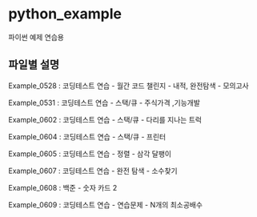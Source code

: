 # python_example
파이썬 예제 연습용
## 파일별 설명

Example_0528 : 코딩테스트 연습 - 월간 코드 챌린지 - 내적, 완전탐색 - 모의고사

Example_0531 :  코딩테스트 연습 - 스택/큐 -  주식가격 ,기능개발

Example_0602 : 코딩테스트 연습 - 스택/큐 - 다리를 지나는 트럭

Example_0604 : 코딩테스트 연습 - 스택/큐 - 프린터

Example_0605 : 코딩테스트 연습 - 정렬 - 삼각 달팽이

Example_0607 : 코딩테스트 연습 - 완전 탐색 - 소수찾기

Example_0608 : 백준 - 숫자 카드 2

Example_0609 : 코딩테스트 연습 - 연습문제 - N개의 최소공배수
